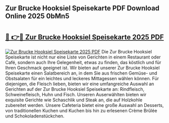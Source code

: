## Zur Brucke Hooksiel Speisekarte PDF Download Online 2025 0bMn5

# <h2><a href="http://gc869mb.nevu.top/?p=Zur+Brucke+Hooksiel+Speisekarte">🔗 👉🔴 Zur Brucke Hooksiel Speisekarte 2025 PDF</a></h2>

[![Zur Brucke Hooksiel Speisekarte 2025 PDF](https://i.imgur.com/dBaPXMq.png)](http://gc869mb.nevu.top/?p=Zur+Brucke+Hooksiel+Speisekarte)
Die Zur Brucke Hooksiel Speisekarte ist nicht nur eine Liste von Gerichten in einem Restaurant oder Café, sondern auch Ihre Gelegenheit, etwas zu finden, das köstlich und für Ihren Geschmack geeignet ist. Wir bieten auf unserer Zur Brucke Hooksiel Speisekarte einen Salatbereich an, in dem Sie aus frischen Gemüse- und Obstsalaten für ein leichtes und leckeres Mittagessen wählen können. Für diejenigen, die Fleisch lieben, bieten wir eine umfangreiche Auswahl an Gerichten auf der Zur Brucke Hooksiel Speisekarte an: Rindfleisch, Schweinefleisch, Huhn und Fisch. Unseren Auserwählten bieten wir exquisite Gerichte wie Schaschlik und Steak an, die auf Holzkohle zubereitet werden. Unsere Cafeteria bietet eine große Auswahl an Desserts, von traditionellen Kuchen und Kuchen bis hin zu erlesenen Crème Brûlée und Schokoladenstückchen.
